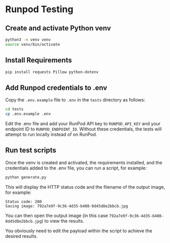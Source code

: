 # Runpod Testing

## Create and activate Python venv

```bash
python3 -m venv venv
source venv/bin/activate
```

## Install Requirements

```bash
pip install requests Pillow python-dotenv
```

## Add Runpod credentials to .env

Copy the `.env.example` file to `.env` in the `tests`
directory as follows:

```bash
cd tests
cp .env.example .env
```

Edit the .env file and add your RunPod API key to
`RUNPOD_API_KEY` and your endpoint ID to
`RUNPOD_ENDPOINT_ID`.  Without these credentials,
the tests will attempt to run locally instead of
on RunPod.

## Run test scripts

Once the venv is created and activated, the requirements
installed, and the credentials added to the .env
file, you can run a script, for example:

```bash
python generate.py
```

This will display the HTTP status code and the filename
of the output image, for example:
```
Status code: 200
Saving image: 792a7e9f-9c36-4d35-b408-0d45d8e2bbcb.jpg
```

You can then open the output image (in this case
`792a7e9f-9c36-4d35-b408-0d45d8e2bbcb.jpg`) to view the
results.

You obviously need to edit the payload within the
script to achieve the desired results.
